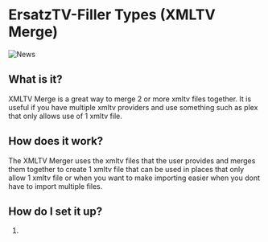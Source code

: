 # ErsatzTV-Filler Types (XMLTV Merge)

![News](../images/filler-types/xmltv-merge.png)

## What is it?

XMLTV Merge is a great way to merge 2 or more xmltv files together. It is useful if you have multiple xmltv providers and use something such as plex that only allows use of 1 xmltv file.

## How does it work?

The XMLTV Merger uses the xmltv files that the user provides and merges them together to create 1 xmltv file that can be used in places that only allow 1 xmltv file or when you want to make importing easier when you dont have to import multiple files.

## How do I set it up?

1.
